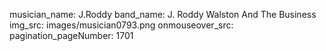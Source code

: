musician_name: J.Roddy
band_name: J. Roddy Walston And The Business
img_src: images/musician0793.png
onmouseover_src: 
pagination_pageNumber: 1701